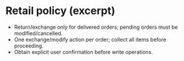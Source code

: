 # Retail policy (excerpt)
- Return/exchange only for delivered orders; pending orders must be modified/cancelled.
- One exchange/modify action per order; collect all items before proceeding.
- Obtain explicit user confirmation before write operations.